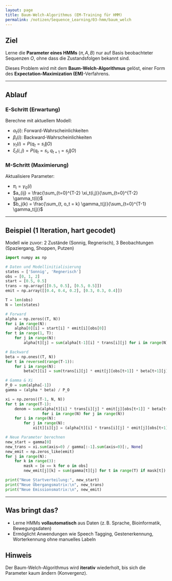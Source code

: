 ```yaml
---
layout: page
title: Baum-Welch-Algorithmus (EM-Training für HMM)
permalink: /notizen/Sequence_Learning/03-hmm/baum_welch
---
```


## Ziel

Lerne die **Parameter eines HMMs** ($\pi, A, B$) nur auf Basis beobachteter Sequenzen $O$, ohne dass die Zustandsfolgen bekannt sind.

Dieses Problem wird mit dem **Baum-Welch-Algorithmus** gelöst, einer Form des **Expectation-Maximization (EM)**-Verfahrens.

---

## Ablauf

### E-Schritt (Erwartung)

Berechne mit aktuellem Modell:

* $\alpha_t(i)$: Forward-Wahrscheinlichkeiten
* $\beta_t(i)$: Backward-Wahrscheinlichkeiten
* $\gamma_t(i) = P(q_t = s_i \| O)$
* $\xi_t(i,j) = P(q_t = s_i, q_{t+1} = s_j \| O)$

### M-Schritt (Maximierung)

Aktualisiere Parameter:

* $\pi_i = \gamma_0(i)$
* $a_{ij} = \frac{\sum_{t=0}^{T-2} \xi_t(i,j)}{\sum_{t=0}^{T-2} \gamma_t(i)}$
* $b_j(k) = \frac{\sum_{t, o_t = k} \gamma_t(j)}{\sum_{t=0}^{T-1} \gamma_t(j)}$

---

## Beispiel (1 Iteration, hart gecodet)

Modell wie zuvor: 2 Zustände (Sonnig, Regnerisch), 3 Beobachtungen (Spaziergang, Shoppen, Putzen)

```python
import numpy as np

# Daten und Modellinitialisierung
states = ['Sonnig', 'Regnerisch']
obs = [0, 1, 2]
start = [0.5, 0.5]
trans = np.array([[0.5, 0.5], [0.5, 0.5]])
emit = np.array([[0.4, 0.4, 0.2], [0.3, 0.3, 0.4]])

T = len(obs)
N = len(states)

# Forward
alpha = np.zeros((T, N))
for i in range(N):
    alpha[0][i] = start[i] * emit[i][obs[0]]
for t in range(1, T):
    for j in range(N):
        alpha[t][j] = sum(alpha[t-1][i] * trans[i][j] for i in range(N)) * emit[j][obs[t]]

# Backward
beta = np.ones((T, N))
for t in reversed(range(T-1)):
    for i in range(N):
        beta[t][i] = sum(trans[i][j] * emit[j][obs[t+1]] * beta[t+1][j] for j in range(N))

# Gamma & Xi
P_O = sum(alpha[-1])
gamma = (alpha * beta) / P_O

xi = np.zeros((T-1, N, N))
for t in range(T-1):
    denom = sum(alpha[t][i] * trans[i][j] * emit[j][obs[t+1]] * beta[t+1][j]
                for i in range(N) for j in range(N))
    for i in range(N):
        for j in range(N):
            xi[t][i][j] = (alpha[t][i] * trans[i][j] * emit[j][obs[t+1]] * beta[t+1][j]) / denom

# Neue Parameter berechnen
new_start = gamma[0]
new_trans = xi.sum(axis=0) / gamma[:-1].sum(axis=0)[:, None]
new_emit = np.zeros_like(emit)
for j in range(N):
    for k in range(3):
        mask = [o == k for o in obs]
        new_emit[j][k] = sum(gamma[t][j] for t in range(T) if mask[t]) / sum(gamma[:, j])

print("Neue Startverteilung:", new_start)
print("Neue Übergangsmatrix:\n", new_trans)
print("Neue Emissionsmatrix:\n", new_emit)
```

---

## Was bringt das?

* Lerne HMMs **vollautomatisch** aus Daten (z. B. Sprache, Bioinformatik, Bewegungsdaten)
* Ermöglicht Anwendungen wie Speech Tagging, Gestenerkennung, Worterkennung ohne manuelles Labeln

## Hinweis

Der Baum-Welch-Algorithmus wird **iterativ** wiederholt, bis sich die Parameter kaum ändern (Konvergenz).
